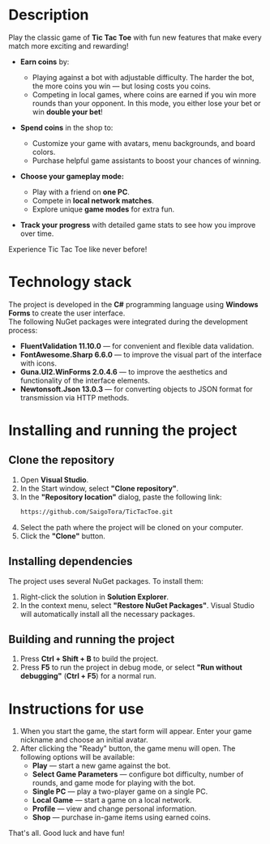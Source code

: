 # Description
Play the classic game of **Tic Tac Toe** with fun new features that make every match more exciting and rewarding!

- **Earn coins** by:  
  - Playing against a bot with adjustable difficulty. The harder the bot, the more coins you win — but losing costs you coins.  
  - Competing in local games, where coins are earned if you win more rounds than your opponent. In this mode, you either lose your bet or win **double your bet**!

- **Spend coins** in the shop to:  
  - Customize your game with avatars, menu backgrounds, and board colors.  
  - Purchase helpful game assistants to boost your chances of winning.

- **Choose your gameplay mode:**  
  - Play with a friend on **one PC**.  
  - Compete in **local network matches**.  
  - Explore unique **game modes** for extra fun.

- **Track your progress** with detailed game stats to see how you improve over time.

Experience Tic Tac Toe like never before!

# Technology stack
The project is developed in the **C#** programming language using **Windows Forms** to create the user interface.  
The following NuGet packages were integrated during the development process:
- **FluentValidation 11.10.0** — for convenient and flexible data validation.
- **FontAwesome.Sharp 6.6.0** — to improve the visual part of the interface with icons.
- **Guna.UI2.WinForms 2.0.4.6** — to improve the aesthetics and functionality of the interface elements.
- **Newtonsoft.Json 13.0.3** — for converting objects to JSON format for transmission via HTTP methods.

# Installing and running the project

## Clone the repository
1. Open **Visual Studio**.
2. In the Start window, select **"Clone repository"**.
3. In the **"Repository location"** dialog, paste the following link:
   ```bash
   https://github.com/SaigoTora/TicTacToe.git
4. Select the path where the project will be cloned on your computer.
5. Click the **"Clone"** button.

## Installing dependencies
The project uses several NuGet packages. To install them:
1. Right-click the solution in **Solution Explorer**.
2. In the context menu, select **"Restore NuGet Packages"**. Visual Studio will automatically install all the necessary packages.

## Building and running the project
1. Press **Ctrl + Shift + B** to build the project.
2. Press **F5** to run the project in debug mode, or select **"Run without debugging"** (**Ctrl + F5**) for a normal run.

# Instructions for use
1. When you start the game, the start form will appear. Enter your game nickname and choose an initial avatar.
2. After clicking the "Ready" button, the game menu will open. The following options will be available:
   - **Play** — start a new game against the bot.
   - **Select Game Parameters** — configure bot difficulty, number of rounds, and game mode for playing with the bot.
   - **Single PC** — play a two-player game on a single PC.
   - **Local Game** — start a game on a local network.
   - **Profile** — view and change personal information.
   - **Shop** — purchase in-game items using earned coins.

That's all. Good luck and have fun!
